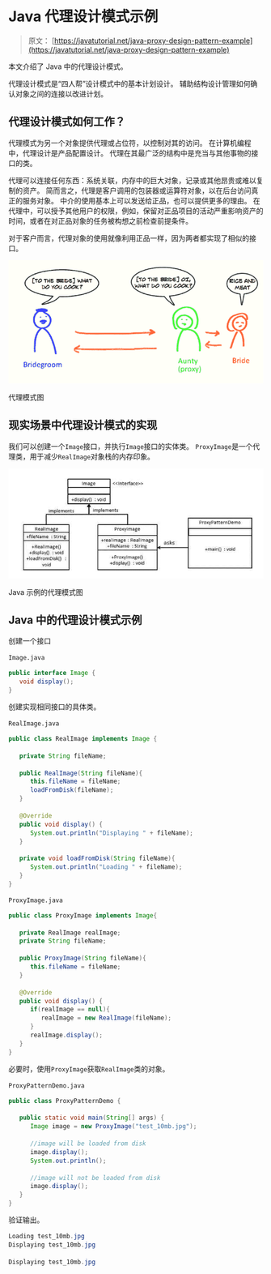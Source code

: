 # Java 代理设计模式示例

> 原文： [https://javatutorial.net/java-proxy-design-pattern-example](https://javatutorial.net/java-proxy-design-pattern-example)

本文介绍了 Java 中的代理设计模式。

代理设计模式是“四人帮”设计模式中的基本计划设计。 辅助结构设计管理如何确认对象之间的连接以改进计划。

## 代理设计模式如何工作？

代理模式为另一个对象提供代理或占位符，以控制对其的访问。 在计算机编程中，代理设计是产品配置设计。 代理在其最广泛的结构中是充当与其他事物的接口的类。

代理可以连接任何东西：系统关联，内存中的巨大对象，记录或其他昂贵或难以复制的资产。 简而言之，代理是客户调用的包装器或运算符对象，以在后台访问真正的服务对象。 中介的使用基本上可以发送给正品，也可以提供更多的理由。 在代理中，可以授予其他用户的权限，例如，保留对正品项目的活动严重影响资产的时间，或者在对正品对象的任务被构想之前检查前提条件。

对于客户而言，代理对象的使用就像利用正品一样，因为两者都实现了相似的接口。

![Proxy pattern illustration](img/52c54f7ef2123445ba43f1c3be374b1e.jpg)

代理模式图

## 现实场景中代理设计模式的实现

我们可以创建一个`Image`接口，并执行`Image`接口的实体类。 `ProxyImage`是一个代理类，用于减少`RealImage`对象栈的内存印象。

![Proxy pattern diagram for Java example](img/b09b9079df8aeed9c1d4ceb69d2d0265.jpg)

Java 示例的代理模式图

## Java 中的代理设计模式示例

创建一个接口

`Image.java`

```java
public interface Image {
   void display();
}
```

创建实现相同接口的具体类。

`RealImage.java`

```java
public class RealImage implements Image {

   private String fileName;

   public RealImage(String fileName){
      this.fileName = fileName;
      loadFromDisk(fileName);
   }

   @Override
   public void display() {
      System.out.println("Displaying " + fileName);
   }

   private void loadFromDisk(String fileName){
      System.out.println("Loading " + fileName);
   }
}
```

`ProxyImage.java`

```java
public class ProxyImage implements Image{

   private RealImage realImage;
   private String fileName;

   public ProxyImage(String fileName){
      this.fileName = fileName;
   }

   @Override
   public void display() {
      if(realImage == null){
         realImage = new RealImage(fileName);
      }
      realImage.display();
   }
}
```

必要时，使用`ProxyImage`获取`RealImage`类的对象。

`ProxyPatternDemo.java`

```java
public class ProxyPatternDemo {

   public static void main(String[] args) {
      Image image = new ProxyImage("test_10mb.jpg");

      //image will be loaded from disk
      image.display(); 
      System.out.println();

      //image will not be loaded from disk
      image.display(); 	
   }
}
```

验证输出。

```java
Loading test_10mb.jpg
Displaying test_10mb.jpg

Displaying test_10mb.jpg
```